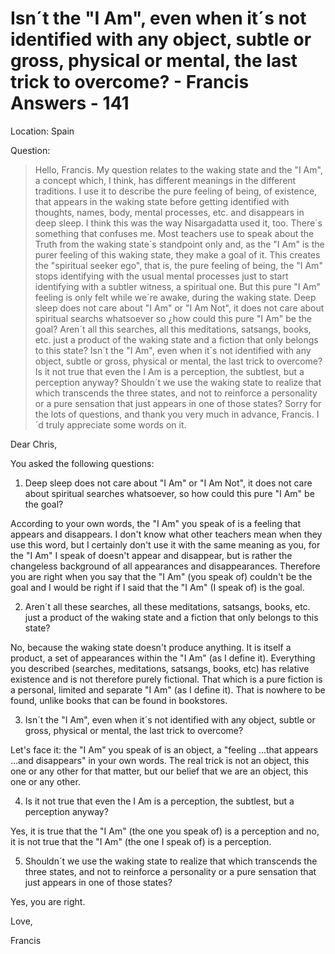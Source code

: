 # Isn´t the "I Am", even when it´s not identified with any object, subtle or gross, physical or mental, the last trick to overcome? - Francis Answers - 141

Location: Spain

Question:

>Hello, Francis. My question relates to the waking state and the "I Am", a concept which, I think, has different meanings in the different traditions. I use it to describe the pure feeling of being, of existence, that appears in the waking state before getting identified with thoughts, names, body, mental processes, etc. and disappears in deep sleep. I think this was the way Nisargadatta used it, too. There´s something that confuses me. Most teachers use to speak about the Truth from the waking state´s standpoint only and, as the "I Am" is the purer feeling of this waking state, they make a goal of it. This creates the "spiritual seeker ego", that is, the pure feeling of being, the "I Am" stops identifying with the usual mental processes just to start identifying with a subtler witness, a spiritual one. But this pure "I Am" feeling is only felt while we´re awake, during the waking state. Deep sleep does not care about "I Am" or "I Am Not", it does not care about spiritual searchs whatsoever so ¿how could this pure "I Am" be the goal? Aren´t all this searches, all this meditations, satsangs, books, etc. just a product of the waking state and a fiction that only belongs to this state? Isn´t the "I Am", even when it´s not identified with any object, subtle or gross, physical or mental, the last trick to overcome? Is it not true that even the I Am is a perception, the subtlest, but a perception anyway? Shouldn´t we use the waking state to realize that which transcends the three states, and not to reinforce a personality or a pure sensation that just appears in one of those states? Sorry for the lots of questions, and thank you very much in advance, Francis. I´d truly appreciate some words on it.

Dear Chris,

You asked the following questions:

1. Deep sleep does not care about "I Am" or "I Am Not", it does not care about spiritual searches whatsoever, so how could this pure "I Am" be the goal?

According to your own words, the "I Am" you speak of is a feeling that appears and disappears. I don't know what other teachers mean when they use this word, but I certainly don't use it with the same meaning as you, for the "I Am" I speak of doesn't appear and disappear, but is rather the changeless background of all appearances and disappearances. Therefore you are right when you say that the "I Am" (you speak of) couldn't be the goal and I would be right if I said that the "I Am" (I speak of) is the goal.

2. Aren´t all these searches, all these meditations, satsangs, books, etc. just a product of the waking state and a fiction that only belongs to this state?

No, because the waking state doesn't produce anything. It is itself a product, a set of appearances within the "I Am" (as I define it). Everything you described (searches, meditations, satsangs, books, etc) has relative existence and is not therefore purely fictional. That which is a pure fiction is a personal, limited and separate "I Am" (as I define it). That is nowhere to be found, unlike books that can be found in bookstores.

3. Isn´t the "I Am", even when it´s not identified with any object, subtle or gross, physical or mental, the last trick to overcome?

Let's face it: the "I Am" you speak of is an object, a "feeling …that appears …and disappears" in your own words. The real trick is not an object, this one or any other for that matter, but our belief that we are an object, this one or any other.

4. Is it not true that even the I Am is a perception, the subtlest, but a perception anyway?

Yes, it is true that the "I Am" (the one you speak of) is a perception and no, it is not true that the "I Am" (the one I speak of) is a perception.

5. Shouldn´t we use the waking state to realize that which transcends the three states, and not to reinforce a personality or a pure sensation that just appears in one of those states?

Yes, you are right.

Love,

Francis

